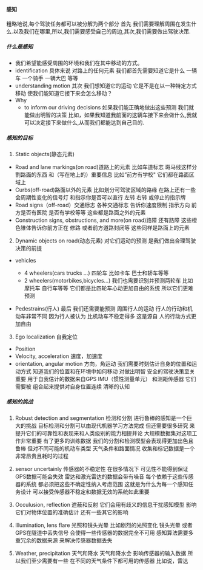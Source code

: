 #### 感知
粗略地说,每个驾驶任务都可以被分解为两个部分 首先 我们需要理解周围在发生什么.以及我们在哪里,所以,我们需要感受自己的周边,其次,我们需要做出驾驶决策.

##### 什么是感知
* 我们希望能感受周围的环境和我们在其中移动的方式。
* identification
具体来说 对路上的任何元素 我们都首先需要知道它是什么 一辆车 一个骑手 一辆大巴 等等
* understanding motion
其次 我们想知道它的运动 它是不是在以一种特定方式移动 使我们能知道它接下来会怎么移动？
* Why
  - to inform our driving decisions
  如果我们能正确地做出这些预测 我们就能做出明智的决策 比如，如果我知道我前面的这辆车接下来会做什么,我就可以决定接下来做什么,从而我们都能达到自己目的.
##### 感知的目标
1. Static objects(静态元素)
* Road and lane markings(on road)道路上的元素
比如车道标志 斑马线这样分割路面的东西 和（写在地上的）重要信息 比如”前方有学校" 它们都在路面区域上
* Curbs(off-road)路面以外的元素
比如划分可驾驶区域的路缘 在路上还有一些会周期性变化的信号灯 和指示你是否可以直行 左转 右转 或停止的指示牌 
* Road signs（off-road）交通标志
各种交通标志 告诉你速度限制 指示方向 前方是否有医院 是否有学校等等 这些都是路面之外的元素
* Construction signs, obstructions, and more(on road)路障
还有路障 这些橙色锥体告诉你前方正在 修路 或者前方道路封闭等 这些同样是路面上的元素

2. Dynamic objects on road(动态元素)
对它们运动的预测 是我们做出合理驾驶决策的前提
* vehicles
  - 4 wheelers(cars trucks ...)
  四轮车 比如卡车 巴士和轿车等等
  - 2 wheelers(motorbikes,bicycles...)
  我们也需要识别并预测两轮车 比如摩托车 自行车等等 它们都是比四轮车心动更加自由的系统 所以它们更难预测

* Pedestrains(行人)
最后 我们还需要能预测 周围行人的运动 行人的行动和机动车非常不同 因为行人被认为 比机动车不稳定得多 这是源自 人的行动方式更加自由

3. Ego localization 自我定位
* Position
* Velocity, acceleration 速度，加速度
* orientation, angular motion 方向，角运动
我们需要时刻估计自身的位置和运动方式 知道我们的位置和在环境中如何移动 对做出明智 安全的驾驶决策至关重要 用于自我估计的数据来自GPS IMU（惯性测量单元） 和测距传感器 它们需要被 组合起来提供对自身位置连续 清晰的认知

##### 感知的挑战
1. Robust detection and segmentation 检测和分割
进行鲁棒的感知是一个巨大的挑战 目标检测和分割可以由现代机器学习方法完成 但还需要很多研究 来提升它们的可靠性和表现来和人类级别的能力相提并论 大规模数据集对这项工作非常重要 有了更多的训练数据 我们的分割和检测模型会表现得更加出色且鲁棒 但对不同可能的机动车类型 天气条件和路面情况 收集和标记数据是一个非常昂贵且耗时的过程

2. sensor uncertainly 传感器的不稳定性
在很多情况下 可见性不能得到保证 GPS数据可能会失效 雷达和激光雷达的数据会带有噪音 每个依赖于这些传感器的系统 都必须把这些不确定性纳入考虑范围 这就是为什么为每一个感知任务设计 可以接受传感器不稳定和数据无效的系统如此重要

3. Occulusion, reflection 遮蔽和反射
它们会用有歧义的信息干扰感知模型 影响它们对物体位置的准确估计 还有一些其它的影响 

4. Illumination, lens flare 光照和镜头光晕
比如剧烈的光照变化 镜头光晕 或者GPS在隧道中丢失信号 会使得一些传感器的数据完全不可用 感知算法需要多重冗余的数据来源 来解决传感器数据丢失

5. Weather, precipitation 天气和降水
天气和降水会 影响传感器的输入数据 所以我们至少需要有一些 在不同的天气条件下都可用的传感器 比如说，雷达
